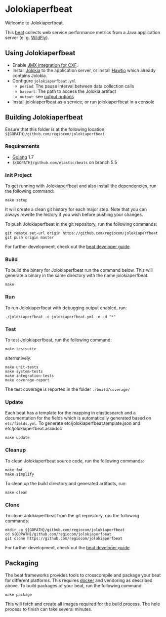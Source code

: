 # Jolokiaperfbeat

Welcome to Jolokiaperfbeat.

This [beat](https://www.elastic.co/de/products/beats) collects web service
performance metrics from a Java application server (e. g. [WildFly](http://wildfly.org/)). 

## Using Jolokiaperfbeat

* Enable [JMX integration for CXF](http://cxf.apache.org/docs/jmx-management.html).
* Install [Jolokia](https://jolokia.org/) to the application server, or 
  install [Hawtio](http://hawt.io/) which already contains Jolokia.  
* Configure `jolokiaperfbeat.yml`
  * `period`: The pause interval between data collection calls
  * `baseurl`: The path to access the Jolokia artifact
  * `output`: see [output options](https://www.elastic.co/guide/en/beats/metricbeat/current/metricbeat-configuration-options.html)
* Install jolokiaperfbeat as a service, or
  run jolokiaperfbeat in a console
 

## Building Jolokiaperfbeat

Ensure that this folder is at the following location:
`${GOPATH}/github.com/regiocom/jolokiaperfbeat`

### Requirements

* [Golang](https://golang.org/dl/) 1.7
* `${GOPATH}/github.com/elastic/beats` on branch 5.5

### Init Project
To get running with Jolokiaperfbeat and also install the
dependencies, run the following command:

```
make setup
```

It will create a clean git history for each major step. Note that you can always rewrite the history if you wish before pushing your changes.

To push Jolokiaperfbeat in the git repository, run the following commands:

```
git remote set-url origin https://github.com/regiocom/jolokiaperfbeat
git push origin master
```

For further development, check out the [beat developer guide](https://www.elastic.co/guide/en/beats/libbeat/current/new-beat.html).

### Build

To build the binary for Jolokiaperfbeat run the command below. This will generate a binary
in the same directory with the name jolokiaperfbeat.

```
make
```


### Run

To run Jolokiaperfbeat with debugging output enabled, run:

```
./jolokiaperfbeat -c jolokiaperfbeat.yml -e -d "*"
```


### Test

To test Jolokiaperfbeat, run the following command:

```
make testsuite
```

alternatively:
```
make unit-tests
make system-tests
make integration-tests
make coverage-report
```

The test coverage is reported in the folder `./build/coverage/`

### Update

Each beat has a template for the mapping in elasticsearch and a documentation for the fields
which is automatically generated based on `etc/fields.yml`.
To generate etc/jolokiaperfbeat.template.json and etc/jolokiaperfbeat.asciidoc

```
make update
```


### Cleanup

To clean  Jolokiaperfbeat source code, run the following commands:

```
make fmt
make simplify
```

To clean up the build directory and generated artifacts, run:

```
make clean
```


### Clone

To clone Jolokiaperfbeat from the git repository, run the following commands:

```
mkdir -p ${GOPATH}/github.com/regiocom/jolokiaperfbeat
cd ${GOPATH}/github.com/regiocom/jolokiaperfbeat
git clone https://github.com/regiocom/jolokiaperfbeat
```


For further development, check out the [beat developer guide](https://www.elastic.co/guide/en/beats/libbeat/current/new-beat.html).


## Packaging

The beat frameworks provides tools to crosscompile and package your beat for different platforms. This requires [docker](https://www.docker.com/) and vendoring as described above. To build packages of your beat, run the following command:

```
make package
```

This will fetch and create all images required for the build process. The hole process to finish can take several minutes.
